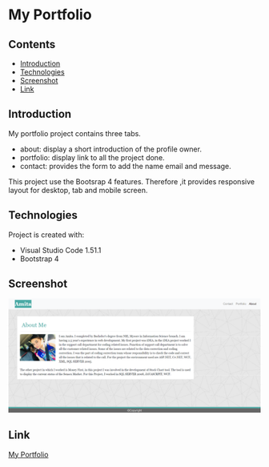 # My Portfolio

## Contents

* [Introduction](#Introduction)
* [Technologies](#Technologies)
* [Screenshot](#Screenshot)
* [Link](#Link)

## Introduction

My portfolio project contains three tabs.

* about: display a short introduction of the profile owner.
* portfolio: display link to all the project done.
* contact: provides the form to add the name email and message.

This project use the Bootsrap 4 features. Therefore ,it provides responsive layout for desktop, tab and mobile screen.

## Technologies

Project is created with:

* Visual Studio Code 1.51.1
* Bootstrap 4

## Screenshot

![image](./asset/images/screenshot.png)
## Link

[My Portfolio](https://panwaramita.github.io/Amita_Portfolio/)
